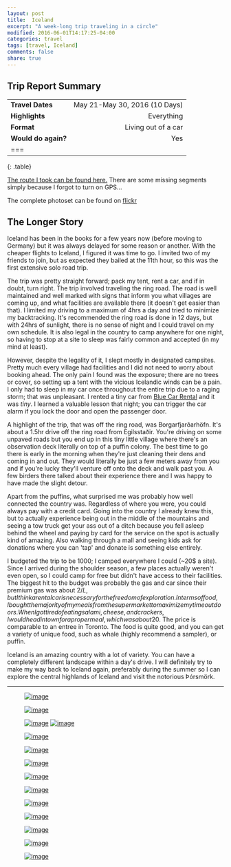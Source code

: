 ```yaml
---
layout: post
title:  Iceland
excerpt: "A week-long trip traveling in a circle"
modified: 2016-06-01T14:17:25-04:00
categories: travel
tags: [travel, Iceland]
comments: false
share: true
---
```


## Trip Report Summary

|                       |                   |
|:----------------------|------------------:|
| **Travel Dates**        | May 21-May 30, 2016 (10 Days)    |
| **Highlights**        | Everything                     |
| **Format**             | Living out of a car             |
| **Would do again?**     | Yes                             |
| ===
{: .table}

[The route I took can be found here.](https://drive.google.com/open?id=1ptq7fA4QI0KUYYLTHtYd_NG0Ghs&usp=sharing)  There are some missing segments simply because I forgot to turn on GPS...

The complete photoset can be found on [flickr](https://www.flickr.com/photos/stephen-oung/sets/72157666671586773)

## The Longer Story

Iceland has been in the books for a few years now (before moving to Germany) but it was always delayed for some reason or another. With the cheaper flights to Iceland, I figured it was time to go. I invited two of my friends to join, but as expected they bailed at the 11th hour, so this was the first extensive solo road trip.

The trip was pretty straight forward; pack my tent, rent a car, and if in doubt, turn right. The trip involved traveling the ring road. The road is well maintained and well marked with signs that inform you what villages are coming up, and what facilities are available there (it doesn't get easier than that). I limited my driving to a maximum of 4hrs a day and tried to minimize my backtracking. It's recommended the ring road is done in 12 days, but with 24hrs of sunlight, there is no sense of night and I could travel on my own schedule. It is also legal in the country to camp anywhere for one night, so having to stop at a site to sleep was fairly common and accepted (in my mind at least).

However, despite the legality of it, I slept mostly in designated campsites. Pretty much every village had facilities and I did not need to worry about booking ahead. The only pain I found was the exposure; there are no trees or cover, so setting up a tent with the vicious Icelandic winds can be a pain. I only had to sleep in my car once throughout the entire trip due to a raging storm; that was unpleasant. I rented a tiny car from [Blue Car Rental](http://www.bluecarrental.is/) and it was _tiny_. I learned a valuable lesson that night; you can trigger the car alarm if you lock the door and open the passenger door.

A highlight of the trip, that was off the ring road, was Borgarfjarðarhöfn. It's about a 1.5hr drive off the ring road from Egilsstaðir. You're driving on some unpaved roads but you end up in this tiny little village where there's an observation deck literally on top of a puffin colony. The best time to go there is early in the morning when they're just cleaning their dens and coming in and out. They would literally be just a few meters away from you and if you're lucky they'll venture off onto the deck and walk past you. A few birders there talked about their experience there and I was happy to have made the slight detour.

Apart from the puffins, what surprised me was probably how well connected the country was. Regardless of where you were, you could always pay with a credit card. Going into the country I already knew this, but to actually experience being out in the middle of the mountains and seeing a tow truck get your ass out of a ditch because you fell asleep behind the wheel and paying by card for the service on the spot is actually kind of amazing. Also walking through a mall and seeing kids ask for donations where you can 'tap' and donate is something else entirely. 

I budgeted the trip to be 1000; I camped everywhere I could (~20$ a site). Since I arrived during the shoulder season, a few places actually weren't even open, so I could camp for free but didn't have access to their facilities. The biggest hit to the budget was probably the gas and car since their premium gas was about 2$/L, but I think a rental car is necessary for the freedom of exploration. In terms of food, I bought the majority of my meals from the supermarket to maximize my time outdoors. When I got tired of eating salami, cheese, and crackers, I would head in town for a proper meal, which was about 20$. The price is comparable to an entree in Toronto. The food is quite good, and you can get a variety of unique food, such as whale (highly recommend a sampler), or puffin. 

Iceland is an amazing country with a lot of variety. You can have a completely different landscape within a day's drive. I will definitely try to make my way back to Iceland again, preferably during the summer so I can explore the central highlands of Iceland and visit the notorious Þórsmörk. 

---

<figure>
    <a href="https://c7.staticflickr.com/8/7325/27025457174_0693246736_h.jpg"><img src="https://c7.staticflickr.com/8/7325/27025457174_21db8ebcf0_b.jpg" alt="image"></a>
</figure>

<figure>
    <a href="https://c6.staticflickr.com/8/7434/27606772085_d19c45f2f9_h.jpg"><img src="https://c6.staticflickr.com/8/7434/27606772085_0afc4f246f_b.jpg" alt="image"></a>
</figure>

<figure class="half">
    <a href="https://c8.staticflickr.com/8/7337/27026434863_ce43c403a0_h.jpg"><img src="https://c8.staticflickr.com/8/7337/27026434863_a0b0daf1a5_b.jpg" alt="image"></a>
    <a href="https://c8.staticflickr.com/8/7367/27026492983_7b56734b38_h.jpg"><img src="https://c8.staticflickr.com/8/7367/27026492983_9d673b0816_b.jpg" alt="image"></a>
</figure>

<figure>
    <a href="https://c5.staticflickr.com/8/7232/26818144524_7318beaa82_h.jpg"><img src="https://c5.staticflickr.com/8/7232/26818144524_cf6b37cc75_b.jpg" alt="image"></a>
</figure>

<figure>
    <a href="https://c1.staticflickr.com/8/7246/26996701424_38c2147647_h.jpg"><img src="https://c1.staticflickr.com/8/7246/26996701424_b04f8764e7_b.jpg" alt="image"></a>
</figure>

<figure>
    <a href="https://c3.staticflickr.com/8/7707/26996709674_93913f490a_h.jpg"><img src="https://c3.staticflickr.com/8/7707/26996709674_5dbca66125_b.jpg" alt="image"></a>
</figure>

<figure>
    <a href="https://c8.staticflickr.com/8/7655/26997670863_20588615b6_h.jpg"><img src="https://c8.staticflickr.com/8/7655/26997670863_f4e87a9247_b.jpg" alt="image"></a>
</figure>

<figure>
    <a href="https://c7.staticflickr.com/8/7252/27507434222_329ce7d360_h.jpg"><img src="https://c7.staticflickr.com/8/7252/27507434222_07c61c743f_b.jpg" alt="image"></a>
</figure>

<figure>
    <a href="https://c7.staticflickr.com/8/7399/27601949446_29417be35a_h.jpg"><img src="https://c7.staticflickr.com/8/7399/27601949446_6d1875eb14_b.jpg" alt="image"></a>
</figure>

<figure>
    <a href="https://c1.staticflickr.com/8/7231/27358126720_886ba6c7cc_h.jpg"><img src="https://c1.staticflickr.com/8/7231/27358126720_69c38716d0_b.jpg" alt="image"></a>
</figure>

<figure>
    <a href="https://c4.staticflickr.com/8/7373/27026503123_b5b746d329_h.jpg"><img src="https://c4.staticflickr.com/8/7373/27026503123_ee22f0762e_b.jpg" alt="image"></a>
</figure>

<figure>
    <a href="https://c1.staticflickr.com/8/7590/27393391072_17dc5e9a92_h.jpg"><img src="https://c1.staticflickr.com/8/7590/27393391072_56c567f77e_b.jpg" alt="image"></a>
</figure>

<figure>
    <a href="https://c3.staticflickr.com/8/7655/27507390922_557054d218_h.jpg"><img src="https://c3.staticflickr.com/8/7655/27507390922_1036d3524e_b.jpg" alt="image"></a>
</figure>

